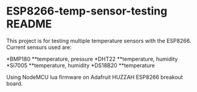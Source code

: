 # ESP8266-temp-sensor-testing README

This project is for testing multiple temperature sensors with the ESP8266. Current sensurs used are:

*BMP180
**temperature, pressure
*DHT22
**temperature, humidity
*Si7005
**temperature, humidity
*DS18B20
**temperature

Using NodeMCU lua firmware on Adafruit HUZZAH ESP8266 breakout board.
